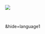 
![](https://komarev.com/ghpvc/?username=pablogventura)

<p align="left">
    <a href="https://github.com/anuraghazra/github-readme-stats"><img alt="" src="https://github-readme-stats.vercel.app/api?username=pablogventura&show_icons=true&include_all_commits=true&count_private=true"/></a>
    <a href="https://github.com/anuraghazra/github-readme-stats"><img alt="" src="https://github-readme-stats.vercel.app/api/top-langs/?username=pablogventura&layout=compact&hide=G-code"/></a>
    <!--&hide=HTML,CSS,Rich Text Format-->
</p>
&hide=language1
